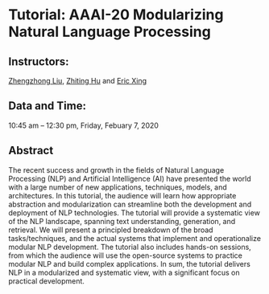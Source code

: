 Tutorial: AAAI-20 Modularizing Natural Language Processing
===

## Instructors:
[Zhengzhong Liu](https://hunterhector.github.io/), [Zhiting Hu](http://www.cs.cmu.edu/~zhitingh) and [Eric Xing](http://www.cs.cmu.edu/~epxing/)

## Data and Time:
10:45 am – 12:30 pm, Friday, Febuary 7, 2020

## Abstract
The recent success and growth in the fields of Natural Language Processing (NLP) and Artificial Intelligence (AI) have presented the world with a large number of new applications, techniques, models, and architectures. In this tutorial, the audience will learn how appropriate abstraction and modularization can streamline both the development and deployment of NLP technologies. The tutorial will provide a systematic view of the NLP landscape, spanning text understanding, generation, and retrieval. We will present a principled breakdown of the broad tasks/techniques, and the actual systems that implement and operationalize modular NLP development. The tutorial also includes hands-on sessions, from which the audience will use the open-source systems to practice modular NLP and build complex applications. In sum, the tutorial delivers NLP in a modularized and systematic view, with a significant focus on practical development.





